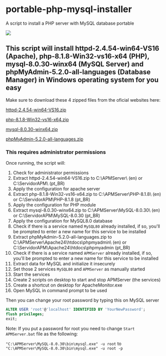 # portable-php-mysql-installer
A script to install a PHP server with MySQL database portable

[![](https://img.shields.io/discord/677642178083946580?color=%23768ACF&label=Discord)](https://discord.gg/U8NcPcHxW3)

## This script will install httpd-2.4.54-win64-VS16 (Apache), php-8.1.8-Win32-vs16-x64 (PHP), mysql-8.0.30-winx64 (MySQL Server) and phpMyAdmin-5.2.0-all-languages (Database Manager) in Windows operating system for you easy

Make sure to download these 4 zipped files from the oficial websites here:

[httpd-2.4.54-win64-VS16.zip](https://www.apachelounge.com/download/VS16/binaries/httpd-2.4.54-win64-VS16.zip)

[php-8.1.8-Win32-vs16-x64.zip](https://windows.php.net/downloads/releases/archives/php-8.1.8-Win32-vs16-x64.zip)

[mysql-8.0.30-winx64.zip](https://dev.mysql.com/get/Downloads/MySQL-8.0/mysql-8.0.30-winx64.zip)

[phpMyAdmin-5.2.0-all-languages.zip](https://files.phpmyadmin.net/phpMyAdmin/5.2.0/phpMyAdmin-5.2.0-all-languages.zip)


### This requires administrator permissions

Once running, the script will:
1. Check for administrator permissions
2. Extract httpd-2.4.54-win64-VS16.zip to C:\APMServer\ (en) or C:\ServidorAPM\ (pt_BR)
3. Apply the configuration for apache server
4. Extract php-8.1.8-Win32-vs16-x64.zip to C:\APMServer\PHP-8.1.8\ (en) or C:\ServidorAPM\PHP-8.1.8 (pt_BR)
5. Apply the configuration for PHP module
6. Extract mysql-8.0.30-winx64.zip to C:\APMServer\MySQL-8.0.30\ (en) or C:\ServidorAPM\MySQL-8.0.30 (pt_BR)
7. Apply the configuration for MySQL8.0 database
8. Check if there is a service named `MySQL80` already installed, if so, you'll be prompted to enter a new name for this service to be installed
9. Extract phpMyAdmin-5.2.0-all-languages.zip to C:\APMServer\Apache24\htdocs\phpmyadmin\ (en) or C:\ServidorAPM\Apache24\htdocs\phpmyadmin (pt_BR)
10. Check if there is a service named `APMServer` already installed, if so, you'll be prompted to enter a new name for this service to be installed
11. Extract data for MySQL and initialize it insecurely
12. Set those 2 services `MySQL80` and `APMServer` as manually started
13. Start the services
14. Create 2 scripts on desktop to start and stop APMServer (the services)
15. Create a shortcut on desktop for ApacheMonitor.exe
16. Open MySQL in command prompt to be used

Then you can change your root password by typing this on MySQL server

```sql
ALTER USER 'root'@'localhost' IDENTIFIED BY 'YourNewPassword';
flush privileges;
exit;
```

Note: If you put a password for root you need to change `Start APMServer.bat` file as the following:

`"C:\APMServer\MySQL-8.0.30\bin\mysql.exe" -u root`
to
`"C:\APMServer\MySQL-8.0.30\bin\mysql.exe" -u root -p`

